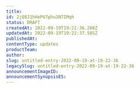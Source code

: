 ```yaml
---
title: 
id: 2jQ8J1hHePU7phu1N7IMqh
status: DRAFT
createdAt: 2022-09-19T19:22:36.208Z
updatedAt: 2022-09-19T19:22:37.585Z
publishedAt: 
contentType: updates
productTeam: 
author: 
slug: untitled-entry-2022-09-19-at-19-22-36
legacySlug: untitled-entry-2022-09-19-at-19-22-36
announcementImageID: 
announcementSynopsisES: 
---
```



